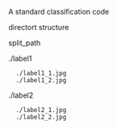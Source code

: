 A standard classification code

directort structure

split_path

  ./label1
  
      ./label1_1.jpg
      ./label1_2.jpg
  
  ./label2
  
      ./label2_1.jpg
      ./label2_2.jpg
